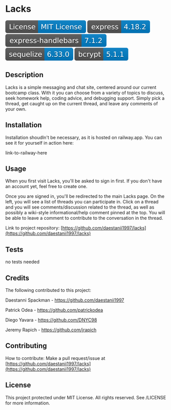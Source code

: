# Lacks

<img src="./lib/MIT.svg">     <img src="./lib/express-4.18.2.svg">     <img src="./lib/express-handlebars-7.1.2.svg">     <img src="./lib/sequelize-6.33.0.svg">     <img src="./lib/bcrypt-5.1.1.svg">

## Description
Lacks is a simple messaging and chat site, centered around our current bootcamp class. With it you can choose from a variety of topics to discuss, seek homework help, coding advice, and debugging support. Simply pick a thread, get caught up on the current thread, and leave any comments of your own. 


## Installation
Installation shoudln't be necessary, as it is hosted on railway.app. You can see it for yourself in action here:

link-to-railway-here

## Usage
When you first visit Lacks, you'll be asked to sign in first. If you don't have an account yet, feel free to create one.           

Once you are signed in,  you'll be redirected to the main Lacks page. On the left, you will see a list of threads you can participate in. Click on a thread and you will see comments/discussion related to the thread, as well as possibly a wiki-style informational/help comment pinned at the top. You will be able to leave a comment to contribute to the conversation in the thread.

Link to project repository: [https://github.com/daestanii1997/lacks](https://github.com/daestanii1997/lacks)

## Tests
no tests needed

## Credits
The following contributed to this project:

Daestanni Spackman - https://github.com/daestanii1997  

Patrick Odea - https://github.com/patrickodea 

Diego Yavara - https://github.com/DNYC98    

Jeremy Rapich - https://github.com/jrapich

## Contributing
How to contribute:
Make a pull request/issue at [https://github.com/daestanii1997/lacks](https://github.com/daestanii1997/lacks)

## License
This project protected under MIT License.
All rights reserved. See /LICENSE for more information.